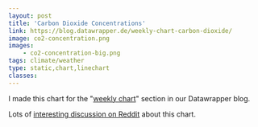 ```yaml
---
layout: post
title: 'Carbon Dioxide Concentrations'
link: https://blog.datawrapper.de/weekly-chart-carbon-dioxide/
image: co2-concentration.png
images:
    - co2-concentration-big.png
tags: climate/weather
type: static,chart,linechart
classes:
---
```


I made this chart for the "[weekly chart](https://blog.datawrapper.de/category/weekly-chart/)" section in our Datawrapper blog.

Lots of [interesting discussion on Reddit](https://www.reddit.com/r/dataisbeautiful/comments/7qfwgy/carbon_dioxide_concentration_by_decade_oc/) about this chart.
